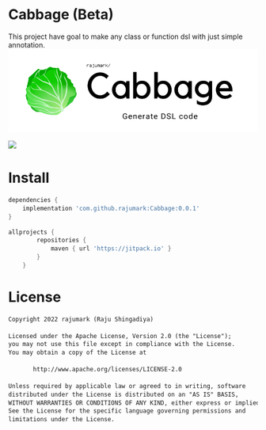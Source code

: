 # Cabbage (Beta)
This project have goal to make any class or function dsl with just simple annotation.
![banner](cabbage.png)

[![](https://jitpack.io/v/rajumark/Cabbage.svg)](https://jitpack.io/#rajumark/Cabbage)

# Install
```groovy
dependencies {
    implementation 'com.github.rajumark:Cabbage:0.0.1'
}
```



```groovy
allprojects {
		repositories {
			maven { url 'https://jitpack.io' }
		}
	}
```



# License
```xml
Copyright 2022 rajumark (Raju Shingadiya)

Licensed under the Apache License, Version 2.0 (the "License");
you may not use this file except in compliance with the License.
You may obtain a copy of the License at

       http://www.apache.org/licenses/LICENSE-2.0

Unless required by applicable law or agreed to in writing, software
distributed under the License is distributed on an "AS IS" BASIS,
WITHOUT WARRANTIES OR CONDITIONS OF ANY KIND, either express or implied.
See the License for the specific language governing permissions and
limitations under the License.
```

